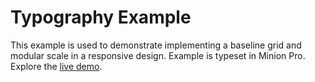 # Typography Example
This example is used to demonstrate implementing a baseline grid and modular scale in a responsive design. Example is typeset in Minion Pro. Explore the [live demo](https://cyberthread.github.io/typographyExample/).
